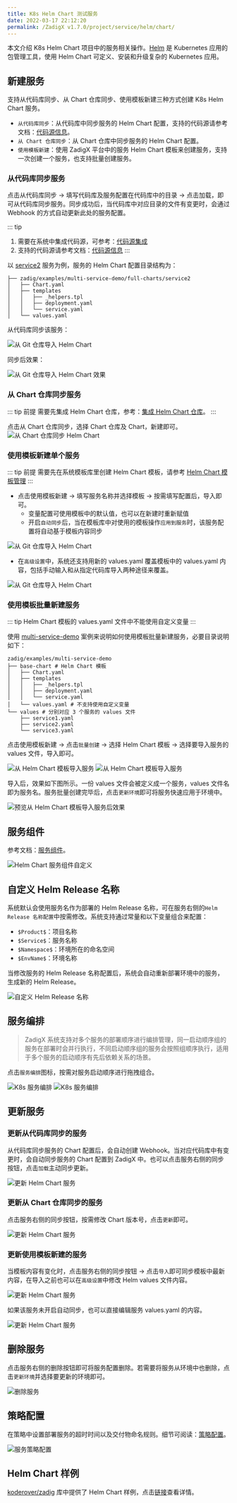 ```yaml
---
title: K8s Helm Chart 测试服务
date: 2022-03-17 22:12:20
permalink: /ZadigX v1.7.0/project/service/helm/chart/
---
```


本文介绍 K8s Helm Chart 项目中的服务相关操作。[Helm](https://helm.sh/) 是 Kubernetes 应用的包管理工具，使用 Helm Chart 可定义、安装和升级复杂的 Kubernetes 应用。

## 新建服务

支持从代码库同步、从 Chart 仓库同步、使用模板新建三种方式创建 K8s Helm Chart 服务。

- `从代码库同步`：从代码库中同步服务的 Helm Chart 配置，支持的代码源请参考文档：[代码源信息](/ZadigX%20v1.7.0/settings/codehost/overview/#功能兼容列表)。
- `从 Chart 仓库同步`：从 Chart 仓库中同步服务的 Helm Chart 配置。
- `使用模板新建`：使用 ZadigX 平台中的服务 Helm Chart 模板来创建服务，支持一次创建一个服务，也支持批量创建服务。

### 从代码库同步服务
点击从代码库同步 -> 填写代码库及服务配置在代码库中的目录 -> 点击加载，即可从代码库同步服务。同步成功后，当代码库中对应目录的文件有变更时，会通过 Webhook 的方式自动更新此处的服务配置。

::: tip
1. 需要在系统中集成代码源，可参考：[代码源集成](/ZadigX%20v1.7.0/settings/codehost/overview/)
2. 支持的代码源请参考文档：[代码源信息](/ZadigX%20v1.7.0/settings/codehost/overview/#功能兼容列表)
:::

以 [service2](https://github.com/koderover/zadig/tree/main/examples/multi-service-demo/full-charts/service2) 服务为例，服务的 Helm Chart 配置目录结构为：

``` shell
├── zadig/examples/multi-service-demo/full-charts/service2
│   ├── Chart.yaml
│   ├── templates
│   │   ├── _helpers.tpl
│   │   ├── deployment.yaml
│   │   └── service.yaml
│   └── values.yaml
```

从代码库同步该服务：

![从 Git 仓库导入 Helm Chart](../_images/helm_chart_from_git_repo.png)

同步后效果：

![从 Git 仓库导入 Helm Chart 效果](../_images/helm_service_from_repo_effect.png)

### 从 Chart 仓库同步服务
::: tip 前提
需要先集成 Helm Chart 仓库，参考：[集成 Helm Chart 仓库](/ZadigX%20v1.7.0/settings/helm/)。
:::

点击从 Chart 仓库同步，选择 Chart 仓库及 Chart，新建即可。
![从 Chart 仓库同步 Helm Chart](../_images/helm_chart_from_chart_repo.png)

### 使用模板新建单个服务
::: tip 前提
需要先在系统模板库里创建 Helm Chart 模板，请参考 [Helm Chart 模板管理](/ZadigX%20v1.7.0/template/helm_chart/)
:::

- 点击使用模板新建 -> 填写服务名称并选择模板 -> 按需填写配置后，导入即可。
  - 变量配置可使用模板中的默认值，也可以在新建时重新赋值
  - 开启`自动同步`后，当在模板库中对使用的模板操作`应用到服务`时，该服务配置将自动基于模板内容同步


![从 Git 仓库导入 Helm Chart](../_images/create_helm_chart_service_from_template.png)

- 在`高级设置`中，系统还支持用新的 values.yaml 覆盖模板中的 values.yaml 内容，包括手动输入和从指定代码库导入两种途径来覆盖。

![从 Git 仓库导入 Helm Chart](../_images/create_helm_chart_service_from_template_2.png)

### 使用模板批量新建服务
::: tip
Helm Chart 模板的 values.yaml 文件中不能使用自定义变量
:::

使用 [multi-service-demo](https://github.com/koderover/zadig/tree/main/examples/multi-service-demo) 案例来说明如何使用模板批量新建服务，必要目录说明如下：

``` shell
zadig/examples/multi-service-demo
├── base-chart # Helm Chart 模板
│   ├── Chart.yaml
│   ├── templates
│   │   ├── _helpers.tpl
│   │   ├── deployment.yaml
│   │   └── service.yaml
│   └── values.yaml # 不支持使用自定义变量
└── values # 分别对应 3 个服务的 values 文件
    ├── service1.yaml
    ├── service2.yaml
    └── service3.yaml
```

点击使用模板新建 -> 点击`批量创建` -> 选择 Helm Chart 模板 -> 选择要导入服务的 values 文件，导入即可。

![从 Helm Chart 模板导入服务](../_images/create_helm_chart_service_from_template_in_bulk_0.png)
![从 Helm Chart 模板导入服务](../_images/create_helm_chart_service_from_template_in_bulk_1.png)

导入后，效果如下图所示。一份 values 文件会被定义成一个服务，values 文件名即为服务名。服务批量创建完毕后，点击`更新环境`即可将服务快速应用于环境中。

![预览从 Helm Chart 模板导入服务后效果](../_images/show_services_created_by_template_in_bulk.png)

## 服务组件

参考文档：[服务组件](/ZadigX%20v1.7.0/project/service/module/#k8s-helm-chart-项目)。

![Helm Chart 服务组件自定义](../_images/helm_chart_service_component_define.png)

## 自定义 Helm Release 名称

系统默认会使用服务名作为部署的 Helm Release 名称，可在服务右侧的`Helm Release 名称配置`中按需修改。系统支持通过常量和以下变量组合来配置：

- `$Product$`：项目名称
- `$Service$`：服务名称
- `$Namespace$`：环境所在的命名空间
- `$EnvName$`：环境名称

当修改服务的 Helm Release 名称配置后，系统会自动重新部署环境中的服务，生成新的 Helm Release。

![自定义 Helm Release 名称](../_images/k8s_helm_chart_release_rename.png)

## 服务编排
> ZadigX 系统支持对多个服务的部署顺序进行编排管理，同一启动顺序组的服务在部署时会并行执行，不同启动顺序组的服务会按照组顺序执行，适用于多个服务的启动顺序有先后依赖关系的场景。

点击`服务编排`图标，按需对服务启动顺序进行拖拽组合。

![K8s 服务编排](../_images/k8s_helm_service_orchestration.png)
![K8s 服务编排](../_images/k8s_helm_service_orchestration_1.png)

## 更新服务

### 更新从代码库同步的服务

从代码库同步服务的 Chart 配置后，会自动创建 Webhook。当对应代码库中有变更时，会自动同步服务的 Chart 配置到 ZadigX 中。也可以点击服务右侧的同步按钮，点击`加载`主动同步更新。

![更新 Helm Chart 服务](../_images/helm_chart_service_update_2.png)

### 更新从 Chart 仓库同步的服务

点击服务右侧的同步按钮，按需修改 Chart 版本号，点击`更新`即可。

![更新 Helm Chart 服务](../_images/helm_chart_service_update_3.png)

### 更新使用模板新建的服务

当模板内容有变化时，点击服务右侧的同步按钮 -> 点击`导入`即可同步模板中最新内容，在导入之前也可以在`高级设置`中修改 Helm values 文件内容。

![更新 Helm Chart 服务](../_images/helm_chart_service_update_4.png)

如果该服务未开启自动同步，也可以直接编辑服务 values.yaml 的内容。

![更新 Helm Chart 服务](../_images/helm_chart_service_update_5.png)

## 删除服务

点击服务右侧的删除按钮即可将服务配置删除。若需要将服务从环境中也删除，点击`更新环境`并选择要更新的环境即可。

![删除服务](../_images/helm_chart_git_delete.png)

## 策略配置
在策略中设置部署服务的超时时间以及交付物命名规则。细节可阅读：[策略配置](/ZadigX%20v1.7.0/project/service/k8s/#策略配置)。

![服务策略配置](../_images/helm_service_strategy_config.png)

## Helm Chart 样例

[koderover/zadig](https://github.com/koderover/zadig/tree/main) 库中提供了 Helm Chart 样例，点击[链接](https://github.com/koderover/zadig/tree/main/examples/multi-service-demo/full-charts/service1)查看详情。

